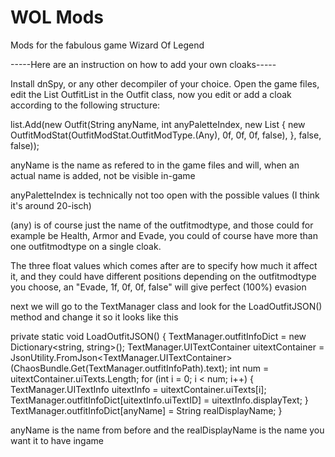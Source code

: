 # WOL Mods
Mods for the fabulous game Wizard Of Legend

-----Here are an instruction on how to add your own cloaks-----

Install dnSpy, or any other decompiler of your choice.
Open the game files, edit the List<Outfit> OutfitList in the Outfit class, now you edit or add a cloak according to the following structure:

list.Add(new Outfit(String anyName, int anyPaletteIndex, new List<OutfitModStat>
{
new OutfitModStat(OutfitModStat.OutfitModType.(Any), 0f, 0f, 0f, false),
}, false, false));

anyName is the name as refered to in the game files and will, when an actual name is added, not be visible in-game

anyPaletteIndex is technically not too open with the possible values (I think it's around 20-isch)

(any) is of course just the name of the outfitmodtype, and those could for example be Health, Armor and Evade, you could of course have more than one outfitmodtype on a single cloak.

The three float values which comes after are to specify how much it affect it, and they could have different positions depending on the outfitmodtype you choose, an "Evade, 1f, 0f, 0f, false" will give perfect (100%) evasion

next we will go to the TextManager class and look for the LoadOutfitJSON() method and change it so it looks like this

private static void LoadOutfitJSON()
{
TextManager.outfitInfoDict = new Dictionary<string, string>();
TextManager.UITextContainer uitextContainer = JsonUtility.FromJson<TextManager.UITextContainer>(ChaosBundle.Get<TextAsset>(TextManager.outfitInfoPath).text);
int num = uitextContainer.uiTexts.Length;
for (int i = 0; i < num; i++)
{
TextManager.UITextInfo uitextInfo = uitextContainer.uiTexts[i];
TextManager.outfitInfoDict[uitextInfo.uiTextID] = uitextInfo.displayText;
}
TextManager.outfitInfoDict[anyName] = String realDisplayName;
} 

anyName is the name from before and the realDisplayName is the name you want it to have ingame

